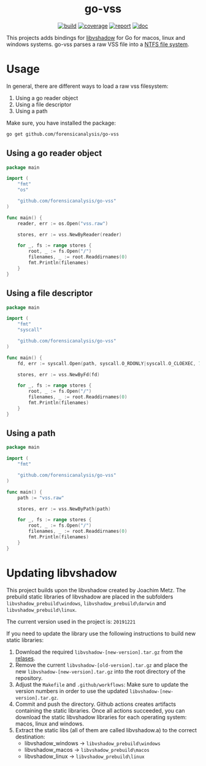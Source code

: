 <h1 align="center">go-vss</h1>

<p  align="center">
 <a href="https://github.com/forensicanalysis/go-vss/actions"><img src="https://github.com/forensicanalysis/go-vss/workflows/CI/badge.svg" alt="build" /></a>
 <a href="https://codecov.io/gh/forensicanalysis/go-vss"><img src="https://codecov.io/gh/forensicanalysis/go-vss/branch/master/graph/badge.svg" alt="coverage" /></a>
 <a href="https://goreportcard.com/report/github.com/forensicanalysis/go-vss"><img src="https://goreportcard.com/badge/github.com/forensicanalysis/go-vss" alt="report" /></a>
 <a href="https://pkg.go.dev/github.com/forensicanalysis/go-vss"><img src="https://img.shields.io/badge/go.dev-documentation-007d9c?logo=go&logoColor=white" alt="doc" /></a>
</p>


This projects adds bindings for [libvshadow](https://github.com/libyal/libvshadow) for Go for macos, linux and windows systems.
go-vss parses a raw VSS file into a [NTFS file system](https://github.com/forensicanalysis/fslib/tree/master/filesystem/ntfs).

# Usage

In general, there are different ways to load a raw vss filesystem:
1. Using a go reader object
2. Using a file descriptor
3. Using a path

Make sure, you have installed the package:
```bash
go get github.com/forensicanalysis/go-vss
```

## Using a go reader object
```go
package main

import (
	"fmt"
	"os"

	"github.com/forensicanalysis/go-vss"
)

func main() {
	reader, err := os.Open("vss.raw")

	stores, err := vss.NewByReader(reader)

	for _, fs := range stores {
		root, _ := fs.Open("/")
		filenames, _ := root.Readdirnames(0)
		fmt.Println(filenames)
	}
}
```

## Using a file descriptor
```go
package main

import (
	"fmt"
	"syscall"

	"github.com/forensicanalysis/go-vss"
)

func main() {
	fd, err := syscall.Open(path, syscall.O_RDONLY|syscall.O_CLOEXEC, 755)

	stores, err := vss.NewByFd(fd)

	for _, fs := range stores {
		root, _ := fs.Open("/")
		filenames, _ := root.Readdirnames(0)
		fmt.Println(filenames)
	}
}
```

## Using a path
```go
package main

import (
	"fmt"

	"github.com/forensicanalysis/go-vss"
)

func main() {
	path := "vss.raw"

	stores, err := vss.NewByPath(path)

	for _, fs := range stores {
		root, _ := fs.Open("/")
		filenames, _ := root.Readdirnames(0)
		fmt.Println(filenames)
	}
}
```

# Updating libvshadow
This project builds upon the libvshadow created by Joachim Metz. The prebuild static libraries of libvshadow are placed in the subfolders ```libvshadow_prebuild\windows```, ```libvshadow_prebuild\darwin``` and ```libvshadow_prebuild\linux```.

The current version used in the project is: ```20191221```

If you need to update the library use the following instructions to build new static libraries:

1. Download the required ```libvshadow-[new-version].tar.gz``` from the [relases](https://github.com/libyal/libvshadow/releases).
2. Remove the current ```libvshadow-[old-version].tar.gz``` and place the new ```libvshadow-[new-version].tar.gz``` into the root directory of the repository.
3. Adjust the ```Makefile``` and ```.github/workflows```: Make sure to update the version numbers in order to use the updated ```libvshadow-[new-version].tar.gz```.
4. Commit and push the directory. Github actions creates artifacts containing the static libraries. Once all actions succeeded, you can download the static libvshadow libraries for each operating system: macos, linux and windows.
5. Extract the static libs (all of them are called libvshadow.a) to the correct destination:
    - libvshadow_windows -> ```libvshadow_prebuild\windows``` 
    - libvshadow_macos -> ```libvshadow_prebuild\macos```
    - libvshadow_linux -> ```libvshadow_prebuild\linux```
